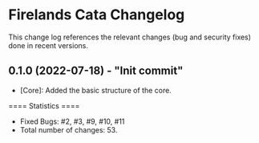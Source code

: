 ﻿Firelands Cata Changelog
======================
This change log references the relevant changes (bug and security fixes) done
in recent versions.

0.1.0 (2022-07-18) - "Init commit"
------------------------------------------------------
* [Core]: Added the basic structure of the core.

 ==== Statistics ====
 * Fixed Bugs: #2, #3, #9, #10, #11
 * Total number of changes: 53.

